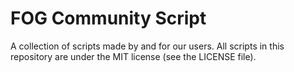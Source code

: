 # FOG Community Script
A collection of scripts made by and for our users. All scripts in this repository are under the MIT license (see the LICENSE file).
